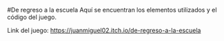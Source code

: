 #De regreso a la escuela
Aquí se encuentran los elementos utilizados y el código del juego.

Link del juego:
https://juanmiguel02.itch.io/de-regreso-a-la-escuela
